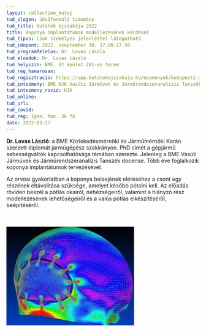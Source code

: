 ```yaml
---
layout: collection_kutej
tud_slogen: Jövőformáló tudomány
tud_title: Kutatók éjszakája 2022
title: Koponya implantátumok modellezésének kérdései
tud_tipus: Csak személyes jelenléttel látogatható
tud_idopont: 2022. szeptember 30. 17.00-17.50
tud_programfelelos: Dr. Lovas László
tud_eloadok: Dr. Lovas László
tud_helyszin: BME, St épület 201-es terem
tud_reg_hamarosan:
tud_regisztracio: https://app.kutatokejszakaja.hu/esemenyek/budapesti-muszaki-es-gazdasagtudomanyi-egyetem/koponya-implantatumok-modellezesenek-kerdesei
tud_intezmeny: BME KJK Vasúti Járművek és Járműrendszeranalízis Tanszék
tud_intezmeny_rovid: KJK
tud_online:
tud_url:
tud_covid:
tud_reg: Igen, Max. 36 fő
date: 2022-03-27
---
```



<b>Dr. Lovas László</b>: a BME Közlekedésmérnöki és Járműmérnöki Karán szerzett diplomát járműgépész szakirányon. PhD címét a gépjármű sebességváltók kapcsolhatósága témában szerezte. Jelenleg a BME Vasúti Járművek és Járműrendszeranalízis Tanszék docense. Több éve foglalkozik koponya implantátumok tervezésével.


Az orvosi gyakorlatban a koponya belsejének eléréséhez a csont egy részének eltávolítása szüksége, amelyet később pótolni kell. Az előadás röviden beszél a pótlás okairól, nehézségeiről, valamint a hiányzó rész modellezésének lehetőségeiről és a valós pótlás elkészítéséről, beépítéséről. 

<br><br>
<img src="images/koponya-implantatumok-modellezesenek-kerdesei.jpg" max-width="500" class="center">